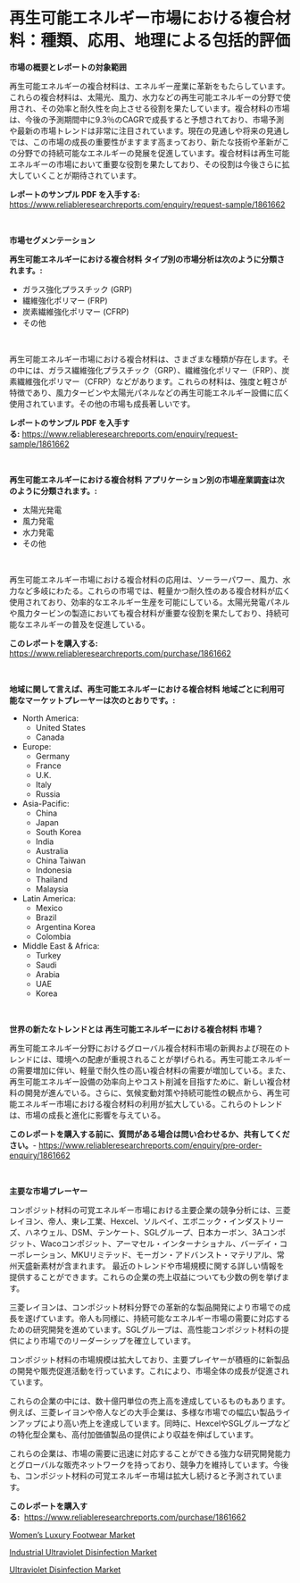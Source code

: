 <p><h1>再生可能エネルギー市場における複合材料：種類、応用、地理による包括的評価</h1></p><p><strong>市場の概要とレポートの対象範囲</strong></p>
<p><p>再生可能エネルギーの複合材料は、エネルギー産業に革新をもたらしています。これらの複合材料は、太陽光、風力、水力などの再生可能エネルギーの分野で使用され、その効率と耐久性を向上させる役割を果たしています。複合材料の市場は、今後の予測期間中に9.3％のCAGRで成長すると予想されており、市場予測や最新の市場トレンドは非常に注目されています。現在の見通しや将来の見通しでは、この市場の成長の重要性がますます高まっており、新たな技術や革新がこの分野での持続可能なエネルギーの発展を促進しています。複合材料は再生可能エネルギーの市場において重要な役割を果たしており、その役割は今後さらに拡大していくことが期待されています。</p></p>
<p><strong>レポートのサンプル PDF を入手する:</strong> <a href="https://www.reliableresearchreports.com/enquiry/request-sample/1861662">https://www.reliableresearchreports.com/enquiry/request-sample/1861662</a></p>
<p>&nbsp;</p>
<p><strong>市場セグメンテーション</strong></p>
<p><strong>再生可能エネルギーにおける複合材料 タイプ別の市場分析は次のように分類されます。:</strong></p>
<p><ul><li>ガラス強化プラスチック (GRP)</li><li>繊維強化ポリマー (FRP)</li><li>炭素繊維強化ポリマー (CFRP)</li><li>その他</li></ul></p>
<p>&nbsp;</p>
<p><p>再生可能エネルギー市場における複合材料は、さまざまな種類が存在します。その中には、ガラス繊維強化プラスチック（GRP）、繊維強化ポリマー（FRP）、炭素繊維強化ポリマー（CFRP）などがあります。これらの材料は、強度と軽さが特徴であり、風力タービンや太陽光パネルなどの再生可能エネルギー設備に広く使用されています。その他の市場も成長著しいです。</p></p>
<p><strong>レポートのサンプル PDF を入手する:</strong>&nbsp;<a href="https://www.reliableresearchreports.com/enquiry/request-sample/1861662">https://www.reliableresearchreports.com/enquiry/request-sample/1861662</a></p>
<p>&nbsp;</p>
<p><strong> 再生可能エネルギーにおける複合材料 アプリケーション別の市場産業調査は次のように分類されます。:</strong></p>
<p><ul><li>太陽光発電</li><li>風力発電</li><li>水力発電</li><li>その他</li></ul></p>
<p>&nbsp;</p>
<p><p>再生可能エネルギー市場における複合材料の応用は、ソーラーパワー、風力、水力など多岐にわたる。これらの市場では、軽量かつ耐久性のある複合材料が広く使用されており、効率的なエネルギー生産を可能にしている。太陽光発電パネルや風力タービンの製造においても複合材料が重要な役割を果たしており、持続可能なエネルギーの普及を促進している。</p></p>
<p><strong>このレポートを購入する:</strong>&nbsp; <a href="https://www.reliableresearchreports.com/purchase/1861662">https://www.reliableresearchreports.com/purchase/1861662</a></p>
<p>&nbsp;</p>
<p><strong>地域に関して言えば、再生可能エネルギーにおける複合材料 地域ごとに利用可能なマーケットプレーヤーは次のとおりです。:</strong></p>
<p><ul>
    <li>
        North America:
        <ul>
            <li>United States</li>
            <li>Canada</li>
        </ul>
    </li>
    <li>
        Europe:
        <ul>
            <li>Germany</li>
            <li>France</li>
            <li>U.K.</li>
            <li>Italy</li>
            <li>Russia</li>
        </ul>
    </li>
    <li>
        Asia-Pacific:
        <ul>
            <li>China</li>
            <li>Japan</li>
            <li>South Korea</li>
            <li>India</li>
            <li>Australia</li>
            <li>China Taiwan</li>
            <li>Indonesia</li>
            <li>Thailand</li>
            <li>Malaysia</li>
        </ul>
    </li>
    <li>
        Latin America:
        <ul>
            <li>Mexico</li>
            <li>Brazil</li>
            <li>Argentina Korea</li>
            <li>Colombia</li>
        </ul>
    </li>
    <li>
        Middle East & Africa:
        <ul>
            <li>Turkey</li>
            <li>Saudi</li>
            <li>Arabia</li>
            <li>UAE</li>
            <li>Korea</li>
        </ul>
    </li>
    </ul></p>
<p>&nbsp;</p>
<p><strong>世界の新たなトレンドとは 再生可能エネルギーにおける複合材料 市場？</strong></p>
<p><p>再生可能エネルギー分野におけるグローバル複合材料市場の新興および現在のトレンドには、環境への配慮が重視されることが挙げられる。再生可能エネルギーの需要増加に伴い、軽量で耐久性の高い複合材料の需要が増加している。また、再生可能エネルギー設備の効率向上やコスト削減を目指すために、新しい複合材料の開発が進んでいる。さらに、気候変動対策や持続可能性の観点から、再生可能エネルギー市場における複合材料の利用が拡大している。これらのトレンドは、市場の成長と進化に影響を与えている。</p></p>
<p><strong>このレポートを購入する前に、質問がある場合は問い合わせるか、共有してください。</strong>- <a href="https://www.reliableresearchreports.com/enquiry/pre-order-enquiry/1861662">https://www.reliableresearchreports.com/enquiry/pre-order-enquiry/1861662</a></p>
<p>&nbsp;</p>
<p><strong>主要な市場プレーヤー</strong></p>
<p><p>コンポジット材料の可覚エネルギー市場における主要企業の競争分析には、三菱レイヨン、帝人、東レ工業、Hexcel、ソルベイ、エボニック・インダストリーズ、ハネウェル、DSM、テンケート、SGLグループ、日本カーボン、3Aコンポジット、Wacoコンポジット、アーマセル・インターナショナル、バーデイ・コーポレーション、MKUリミテッド、モーガン・アドバンスト・マテリアル、常州天盛新素材が含まれます。 最近のトレンドや市場規模に関する詳しい情報を提供することができます。これらの企業の売上収益についても少数の例を挙げます。</p><p>三菱レイヨンは、コンポジット材料分野での革新的な製品開発により市場での成長を遂げています。帝人も同様に、持続可能なエネルギー市場の需要に対応するための研究開発を進めています。SGLグループは、高性能コンポジット材料の提供により市場でのリーダーシップを確立しています。</p><p>コンポジット材料の市場規模は拡大しており、主要プレイヤーが積極的に新製品の開発や販売促進活動を行っています。これにより、市場全体の成長が促進されています。</p><p>これらの企業の中には、数十億円単位の売上高を達成しているものもあります。例えば、三菱レイヨンや帝人などの大手企業は、多様な市場での幅広い製品ラインアップにより高い売上を達成しています。同時に、HexcelやSGLグループなどの特化型企業も、高付加価値製品の提供により収益を伸ばしています。</p><p>これらの企業は、市場の需要に迅速に対応することができる強力な研究開発能力とグローバルな販売ネットワークを持っており、競争力を維持しています。今後も、コンポジット材料の可覚エネルギー市場は拡大し続けると予測されています。</p></p>
<p><strong>このレポートを購入する:</strong>&nbsp;&nbsp;<a href="https://www.reliableresearchreports.com/purchase/1861662">https://www.reliableresearchreports.com/purchase/1861662</a></p>
<p><p><a href="https://view.publitas.com/reportprime-1/womens-luxury-footwear-market-size-share-trends-analysis-report-by-material-by-type-by-end-user-by-region-and-segment-forecasts-2023-2030/">Women’s Luxury Footwear Market</a></p><p><a href="https://view.publitas.com/reportprime-1/industrial-ultraviolet-disinfection-market-research-report-the-key-to-successful-business-strategy-forecasted-for-period-from-2023-2030/">Industrial Ultraviolet Disinfection Market</a></p><p><a href="https://view.publitas.com/reportprime-1/ultraviolet-disinfection-market-share-market-new-trends-analysis-report-by-type-by-application-by-end-use-by-region-and-segment-forecasts-2023-2030/">Ultraviolet Disinfection Market</a></p></p>